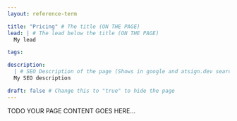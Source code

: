 ```yaml
---
layout: reference-term

title: "Pricing" # The title (ON THE PAGE)
lead: | # The lead below the title (ON THE PAGE)
  My lead

tags:

description:
  | # SEO Description of the page (Shows in google and atsign.dev search)
  My SEO description

draft: false # Change this to "true" to hide the page
---
```


TODO YOUR PAGE CONTENT GOES HERE...
